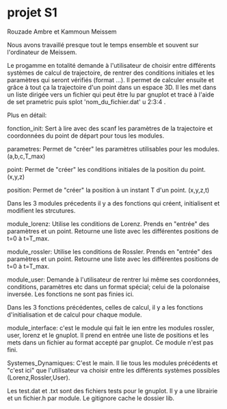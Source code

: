# projet S1

Rouzade Ambre et Kammoun Meissem 

Nous avons travaillé presque tout le temps ensemble et souvent sur l'ordinateur de Meissem.



Le progamme en totalité demande à l'utilisateur de choisir entre différents systèmes de calcul de trajectoire, de rentrer des conditions initiales et les paramètres qui seront vérifiés (format ...).
Il permet de calculer ensuite et grâce à tout ça la trajectoire d'un point dans un espace 3D. Il les met dans un liste dirigée vers un fichier qui peut être lu par gnuplot et tracé à l'aide de set prametric puis splot 'nom_du_fichier.dat' u 2:3:4 .


Plus en détail:

fonction_init: 
Sert à lire avec des scanf les paramètres de la trajectoire et coordonnées du point de départ pour tous les modules.

parametres: 
Permet de "créer" les paramètres utilisables pour les modules. (a,b,c,T_max)

point: 
Permet de "créer" les conditions initiales de la position du point.(x,y,z)

position: 
Permet de "créer" la position à un instant T d'un point. (x,y,z,t)

Dans les 3 modules précedents il y a des fonctions qui créent, initialisent et modifient les strcutures.


module_lorenz: 
Utilise les conditions de Lorenz. Prends en "entrée" des paramètres et un point. Retourne une liste avec les différentes positions de t=0 à t=T_max.

module_rossler: 
Utilise les conditions de Rossler. Prends en "entrée" des paramètres et un point. Retourne une liste avec les différentes positions de t=0 à t=T_max.

module_user: 
Demande à l'utilisateur de rentrer lui même ses coordonnées, conditions, paramètres etc dans un format spécial; celui de la polonaise inversée. Les fonctions ne sont pas finies ici. 

Dans les 3 fonctions précédentes, celles de calcul, il y a les fonctions d'initialisation et de calcul pour chaque module.


module_interface:
c'est le module qui fait le ien entre les modules rossler, user, lorenz et le gnuplot. Il prend en entrée une liste de positions et les mets dans un fichier au format accepté par gnuplot. Ce module n'est pas fini.

Systemes_Dynamiques:
C'est le main. Il lie tous les modules précédents et "c'est ici" que l'utilisateur va choisir entre les différents systèmes possibles (Lorenz,Rossler,User).



Les test.dat et .txt sont des fichiers tests pour le gnuplot.
Il y a une librairie et un fichier.h par module. 
Le gitignore cache le dossier lib.
